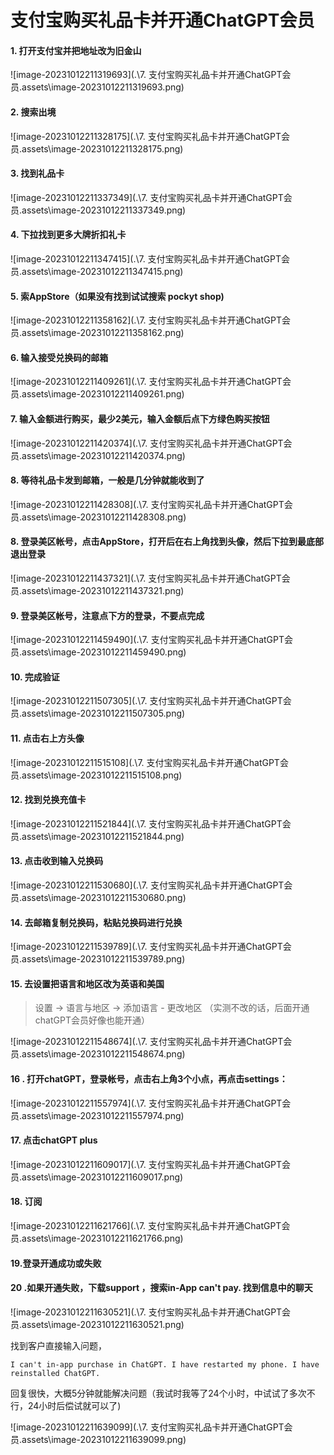 # 支付宝购买礼品卡并开通ChatGPT会员



#### 1. 打开支付宝并把地址改为旧金山

![image-20231012211319693](.\7. 支付宝购买礼品卡并开通ChatGPT会员.assets\image-20231012211319693.png)



#### 2. 搜索出境

![image-20231012211328175](.\7. 支付宝购买礼品卡并开通ChatGPT会员.assets\image-20231012211328175.png)



#### 3. 找到礼品卡

![image-20231012211337349](.\7. 支付宝购买礼品卡并开通ChatGPT会员.assets\image-20231012211337349.png)



#### 4. 下拉找到更多大牌折扣礼卡

![image-20231012211347415](.\7. 支付宝购买礼品卡并开通ChatGPT会员.assets\image-20231012211347415.png)



#### 5. 索AppStore（如果没有找到试试搜索 pockyt shop)

![image-20231012211358162](.\7. 支付宝购买礼品卡并开通ChatGPT会员.assets\image-20231012211358162.png)



#### 6. 输入接受兑换码的邮箱

![image-20231012211409261](.\7. 支付宝购买礼品卡并开通ChatGPT会员.assets\image-20231012211409261.png)



#### 7. 输入金额进行购买，最少2美元，输入金额后点下方绿色购买按钮

![image-20231012211420374](.\7. 支付宝购买礼品卡并开通ChatGPT会员.assets\image-20231012211420374.png)



#### 8. 等待礼品卡发到邮箱，一般是几分钟就能收到了

![image-20231012211428308](.\7. 支付宝购买礼品卡并开通ChatGPT会员.assets\image-20231012211428308.png)



#### 8. 登录美区帐号，点击AppStore，打开后在右上角找到头像，然后下拉到最底部退出登录

![image-20231012211437321](.\7. 支付宝购买礼品卡并开通ChatGPT会员.assets\image-20231012211437321.png)



#### 9. 登录美区帐号，注意点下方的登录，不要点完成

![image-20231012211459490](.\7. 支付宝购买礼品卡并开通ChatGPT会员.assets\image-20231012211459490.png)



#### 10. 完成验证

![image-20231012211507305](.\7. 支付宝购买礼品卡并开通ChatGPT会员.assets\image-20231012211507305.png)

#### 11. 点击右上方头像

![image-20231012211515108](.\7. 支付宝购买礼品卡并开通ChatGPT会员.assets\image-20231012211515108.png)



#### 12. 找到兑换充值卡

![image-20231012211521844](.\7. 支付宝购买礼品卡并开通ChatGPT会员.assets\image-20231012211521844.png)



#### 13. 点击收到输入兑换码

![image-20231012211530680](.\7. 支付宝购买礼品卡并开通ChatGPT会员.assets\image-20231012211530680.png)



#### 14. 去邮箱复制兑换码，粘贴兑换码进行兑换

![image-20231012211539789](.\7. 支付宝购买礼品卡并开通ChatGPT会员.assets\image-20231012211539789.png)



#### 15. 去设置把语言和地区改为英语和美国



> 设置 -> 语言与地区 -> 添加语言 - 更改地区 （实测不改的话，后面开通chatGPT会员好像也能开通）

![image-20231012211548674](.\7. 支付宝购买礼品卡并开通ChatGPT会员.assets\image-20231012211548674.png)



#### 16 . 打开chatGPT，登录帐号，点击右上角3个小点，再点击settings：

![image-20231012211557974](.\7. 支付宝购买礼品卡并开通ChatGPT会员.assets\image-20231012211557974.png)

#### 17. 点击chatGPT plus

![image-20231012211609017](.\7. 支付宝购买礼品卡并开通ChatGPT会员.assets\image-20231012211609017.png)

#### 18. 订阅

![image-20231012211621766](.\7. 支付宝购买礼品卡并开通ChatGPT会员.assets\image-20231012211621766.png)



#### 19.登录开通成功或失败



#### 20 .如果开通失败，下载support ，搜索in-App can't pay. 找到信息中的聊天

![image-20231012211630521](.\7. 支付宝购买礼品卡并开通ChatGPT会员.assets\image-20231012211630521.png)



找到客户直接输入问题，

```I can't in-app purchase in ChatGPT. I have restarted my phone. I have reinstalled ChatGPT.```

回复很快，大概5分钟就能解决问题（我试时我等了24个小时，中试试了多次不行，24小时后偿试就可以了)

![image-20231012211639099](.\7. 支付宝购买礼品卡并开通ChatGPT会员.assets\image-20231012211639099.png)

